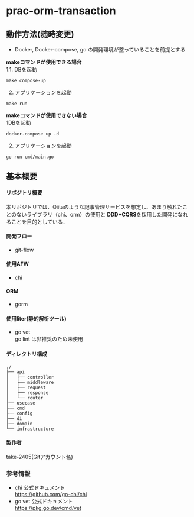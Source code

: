 # prac-orm-transaction
## 動作方法(随時変更)
- Docker, Docker-compose, go の開発環境が整っていることを前提とする

**makeコマンドが使用できる場合**  
1.1. DBを起動
```cassandraql
make compose-up
```
2. アプリケーションを起動
```cassandraql
make run
```

**makeコマンドが使用できない場合**  
1DBを起動
```cassandraql
docker-compose up -d
```
2. アプリケーションを起動
```cassandraql
go run cmd/main.go
```

## 基本概要
#### リポジトリ概要
本リポジトリでは、Qiitaのような記事管理サービスを想定し、あまり触れたことのないライブラリ（chi、orm）の使用と
**DDD+CQRS**を採用した開発になれることを目的としている．

#### 開発フロー
- git-flow

#### 使用AFW
- chi

#### ORM
- gorm

#### 使用liter(静的解析ツール)
- go vet  
go lint は非推奨のため未使用

#### ディレクトリ構成
```
./
├── api
│   ├── controller
│   ├── middleware
│   ├── request
│   ├── response
│   └── router
├── usecase
├── cmd
├── config
├── di
├── domain
└── infrastructure
```

#### 製作者
take-2405(Gitアカウント名)

### 参考情報
- chi 公式ドキュメント  
  https://github.com/go-chi/chi  
- go vet 公式ドキュメント  
  https://pkg.go.dev/cmd/vet